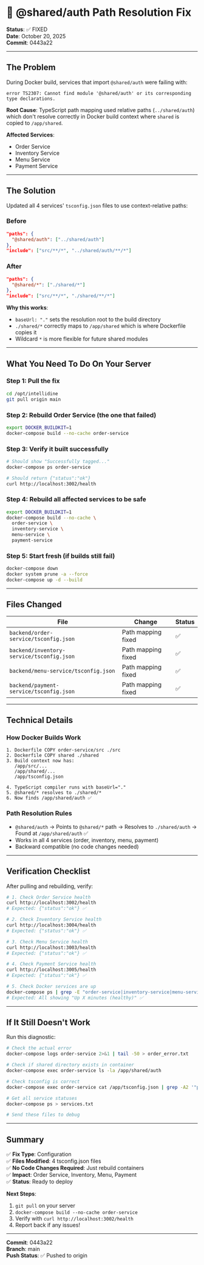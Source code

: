 # 🔧 @shared/auth Path Resolution Fix

**Status**: ✅ FIXED  
**Date**: October 20, 2025  
**Commit**: 0443a22

---

## The Problem

During Docker build, services that import `@shared/auth` were failing with:

```
error TS2307: Cannot find module '@shared/auth' or its corresponding type declarations.
```

**Root Cause**: TypeScript path mapping used relative paths (`../shared/auth`) which don't resolve correctly in Docker build context where `shared` is copied to `/app/shared`.

**Affected Services**:
- Order Service
- Inventory Service
- Menu Service
- Payment Service

---

## The Solution

Updated all 4 services' `tsconfig.json` files to use context-relative paths:

### Before
```json
"paths": {
  "@shared/auth": ["../shared/auth"]
},
"include": ["src/**/*", "../shared/auth/**/*"]
```

### After
```json
"paths": {
  "@shared/*": ["./shared/*"]
},
"include": ["src/**/*", "./shared/**/*"]
```

**Why this works**: 
- `baseUrl: "."` sets the resolution root to the build directory
- `./shared/*` correctly maps to `/app/shared` which is where Dockerfile copies it
- Wildcard `*` is more flexible for future shared modules

---

## What You Need To Do On Your Server

### Step 1: Pull the fix
```bash
cd /opt/intellidine
git pull origin main
```

### Step 2: Rebuild Order Service (the one that failed)
```bash
export DOCKER_BUILDKIT=1
docker-compose build --no-cache order-service
```

### Step 3: Verify it built successfully
```bash
# Should show "Successfully tagged..."
docker-compose ps order-service

# Should return {"status":"ok"}
curl http://localhost:3002/health
```

### Step 4: Rebuild all affected services to be safe
```bash
export DOCKER_BUILDKIT=1
docker-compose build --no-cache \
  order-service \
  inventory-service \
  menu-service \
  payment-service
```

### Step 5: Start fresh (if builds still fail)
```bash
docker-compose down
docker system prune -a --force
docker-compose up -d --build
```

---

## Files Changed

| File | Change | Status |
|------|--------|--------|
| `backend/order-service/tsconfig.json` | Path mapping fixed | ✅ |
| `backend/inventory-service/tsconfig.json` | Path mapping fixed | ✅ |
| `backend/menu-service/tsconfig.json` | Path mapping fixed | ✅ |
| `backend/payment-service/tsconfig.json` | Path mapping fixed | ✅ |

---

## Technical Details

### How Docker Builds Work

```
1. Dockerfile COPY order-service/src ./src
2. Dockerfile COPY shared ./shared
3. Build context now has:
   /app/src/...
   /app/shared/...
   /app/tsconfig.json

4. TypeScript compiler runs with baseUrl="."
5. @shared/* resolves to ./shared/*
6. Now finds /app/shared/auth ✅
```

### Path Resolution Rules

- `@shared/auth` → Points to `@shared/*` path → Resolves to `./shared/auth` → Found at `/app/shared/auth` ✅
- Works in all 4 services (order, inventory, menu, payment)
- Backward compatible (no code changes needed)

---

## Verification Checklist

After pulling and rebuilding, verify:

```bash
# 1. Check Order Service health
curl http://localhost:3002/health
# Expected: {"status":"ok"} ✅

# 2. Check Inventory Service health
curl http://localhost:3004/health
# Expected: {"status":"ok"} ✅

# 3. Check Menu Service health
curl http://localhost:3003/health
# Expected: {"status":"ok"} ✅

# 4. Check Payment Service health
curl http://localhost:3005/health
# Expected: {"status":"ok"} ✅

# 5. Check Docker services are up
docker-compose ps | grep -E "order-service|inventory-service|menu-service|payment-service"
# Expected: All showing "Up X minutes (healthy)" ✅
```

---

## If It Still Doesn't Work

Run this diagnostic:

```bash
# Check the actual error
docker-compose logs order-service 2>&1 | tail -50 > order_error.txt

# Check if shared directory exists in container
docker-compose exec order-service ls -la /app/shared/auth

# Check tsconfig is correct
docker-compose exec order-service cat /app/tsconfig.json | grep -A2 '"paths"'

# Get all service statuses
docker-compose ps > services.txt

# Send these files to debug
```

---

## Summary

✅ **Fix Type**: Configuration  
✅ **Files Modified**: 4 tsconfig.json files  
✅ **No Code Changes Required**: Just rebuild containers  
✅ **Impact**: Order Service, Inventory, Menu, Payment  
✅ **Status**: Ready to deploy

**Next Steps**: 
1. `git pull` on your server
2. `docker-compose build --no-cache order-service`
3. Verify with `curl http://localhost:3002/health`
4. Report back if any issues!

---

**Commit**: 0443a22  
**Branch**: main  
**Push Status**: ✅ Pushed to origin
